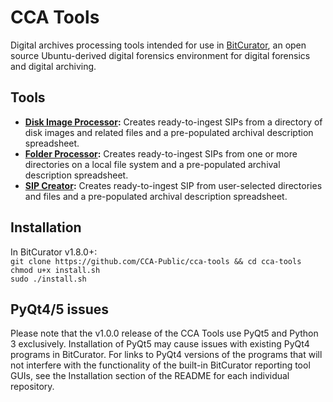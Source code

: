 # CCA Tools
Digital archives processing tools intended for use in [BitCurator](https://wiki.bitcurator.net/index.php?title=BitCurator_Environment), an open source Ubuntu-derived digital forensics environment for digital forensics and digital archiving.

## Tools

* **[Disk Image Processor](https://github.com/CCA-Public/diskimageprocessor):** Creates ready-to-ingest SIPs from a directory of disk images and related files and a pre-populated archival description spreadsheet.   
* **[Folder Processor](https://github.com/CCA-Public/folderprocessor):** Creates ready-to-ingest SIPs from one or more directories on a local file system and a pre-populated archival description spreadsheet.  
* **[SIP Creator](https://github.com/CCA-Public/sipcreator):** Creates ready-to-ingest SIP from user-selected directories and files and a pre-populated archival description spreadsheet.  

## Installation  
In BitCurator v1.8.0+:  
`git clone https://github.com/CCA-Public/cca-tools && cd cca-tools`  
`chmod u+x install.sh`  
`sudo ./install.sh`  

## PyQt4/5 issues
Please note that the v1.0.0 release of the CCA Tools use PyQt5 and Python 3 exclusively. Installation of PyQt5 may cause issues with existing PyQt4 programs in BitCurator. For links to PyQt4 versions of the programs that will not interfere with the functionality of the built-in BitCurator reporting tool GUIs, see the Installation section of the README for each individual repository.
